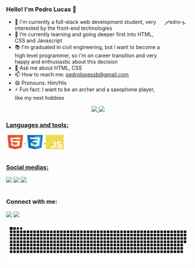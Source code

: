 
### Hello! I'm Pedro Lucas 👋

  <img align="right" alt="Pedro-pic" height="200" style="border-radius:50px;" src="https://media1.giphy.com/media/VTtANKl0beDFQRLDTh/giphy.gif?cid=790b761151479f6e86dc4d7cd80eb9984a0ce1fdd500dc52&rid=giphy.gif&ct=g">

- 🔭 I'm currently a full-stack web development student, very interested by the front-end technologies
- 🌱 I’m currently learning and going deeper first into HTML, CSS and Javascript
- 📚 I'm graduated in civil engineering, but i want to become a high level programmer, so i'm on career transition and very happy and enthusiastic about this decision
- 💬 Ask me about HTML, CSS
- 📫 How to reach me: pedrolopessb@gmail.com
- 😄 Pronouns: Him/His
- ⚡ Fun fact: I want to be an archer and a saxophone player, like my next hobbies

<div align="center">
  <a href="https://github.com/pedrollopesb">
  <img height="180em" src="https://github-readme-stats.vercel.app/api?username=pedrollopesb&show_icons=true&theme=dracula&include_all_commits=true&count_private=true"/>
  <img height="180em" src="https://github-readme-stats.vercel.app/api/top-langs/?username=pedrollopesb&layout=compact&langs_count=7&theme=dracula"/>
</div>

<h3 align="left">Languages and tools:</h3>
  <div>
    <a href="https://www.w3.org/html/" target="_blank"> <img align="center" alt="Pedro-HTML5" height="40" width="50" src="https://raw.githubusercontent.com/devicons/devicon/master/icons/html5/html5-original.svg">
    <a href="https://www.w3schools.com/css/" target="_blank"> <img align="center" alt="Pedro-CSS3" height="40" width="50" src="https://raw.githubusercontent.com/devicons/devicon/master/icons/css3/css3-original.svg">
    <a href="https://developer.mozilla.org/en-US/docs/Web/JavaScript" target="_blank"> <img align="center" alt="Pedro-Js" height="40" width="50" src="https://raw.githubusercontent.com/devicons/devicon/master/icons/javascript/javascript-plain.svg">
  </div>

#

<h3 align="left">Social medias:</h3>
  <div>
   <!--
   <a href="https://www.youtube.com/channel/UC6QRsU6s9wy5JGge_xnxSNA" target="_blank"><img src="https://img.shields.io/badge/YouTube-FF0000?style=for-the-badge&logo=youtube&logoColor=white" target="_blank"></a>
 	<a href="https://www.twitch.tv/yfurion" target="_blank"><img src="https://img.shields.io/badge/Twitch-9146FF?style=for-the-badge&logo=twitch&logoColor=white" target="_blank"></a> -->
     <a href="https://instagram.com/pedrollopesb" target="_blank"><img src="https://img.shields.io/badge/-Instagram-%23E4405F?style=for-the-badge&logo=instagram&logoColor=white" target="_blank"></a>
     <a href="https://facebook.com/pedrollopesb" target="_blank"><img src="https://img.shields.io/badge/Facebook-1877F2?style=for-the-badge&logo=facebook&logoColor=white" target="_blank"></a>   
     <a href="https://twitter.com/pedrollopesb" target="_blank"><img src="https://img.shields.io/badge/Twitter-1DA1F2?style=for-the-badge&logo=twitter&logoColor=white" target="_blank"></a>  
  </div>
  
#  
  
<h3 align="left">Connect with me:</h3>
  <div>
     <a href = "mailto:pedrolopessb@gmail.com"><img src="https://img.shields.io/badge/Gmail-D14836?style=for-the-badge&logo=gmail&logoColor=white" target="_blank"></a>
     <a href="https://www.linkedin.com/in/pedrollopesb" target="_blank"><img src="https://img.shields.io/badge/-LinkedIn-%230077B5?style=for-the-badge&logo=linkedin&logoColor=white" target="_blank"></a>
  </div>

  ![Snake animation](https://github.com/pedrollopesb/pedrollopesb/blob/output/github-contribution-grid-snake.svg)

